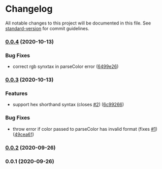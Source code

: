 # Changelog

All notable changes to this project will be documented in this file. See [standard-version](https://github.com/conventional-changelog/standard-version) for commit guidelines.

### [0.0.4](https://github.com/nuxt-contrib/theme-colors/compare/v0.0.3...v0.0.4) (2020-10-13)


### Bug Fixes

* correct rgb synxtax in parseColor error ([6499e26](https://github.com/nuxt-contrib/theme-colors/commit/6499e26381e77141ab02e4f7c9108c17711bb177))

### [0.0.3](https://github.com/nuxt-contrib/theme-colors/compare/v0.0.2...v0.0.3) (2020-10-13)


### Features

* support hex shorthand syntax (closes [#2](https://github.com/nuxt-contrib/theme-colors/issues/2)) ([6c99266](https://github.com/nuxt-contrib/theme-colors/commit/6c9926610237c57eea1a687bcc33f3da539b6484))


### Bug Fixes

* throw error if color passed to parseColor has invalid format (fixes [#1](https://github.com/nuxt-contrib/theme-colors/issues/1)) ([49cea61](https://github.com/nuxt-contrib/theme-colors/commit/49cea6120266d8acceb4dd6faa997187a818d9dd))

### [0.0.2](https://github.com/nuxt-contrib/theme-colors/compare/v0.0.1...v0.0.2) (2020-09-26)

### 0.0.1 (2020-09-26)
